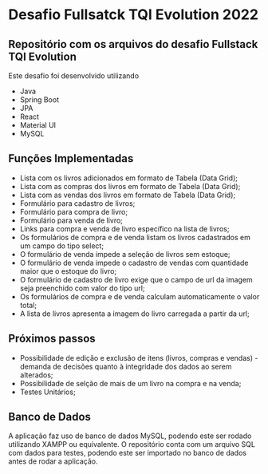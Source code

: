 # Desafio Fullsatck TQI Evolution 2022
## Repositório com os arquivos do desafio Fullstack TQI Evolution



Este desafio foi desenvolvido utilizando

- Java
- Spring Boot
- JPA
- React
- Material UI
- MySQL

## Funções Implementadas

- Lista com os livros adicionados em formato de Tabela (Data Grid);
- Lista com as compras dos livros em formato de Tabela (Data Grid);
- Lista com as vendas dos livros em formato de Tabela (Data Grid);
- Formulário para cadastro de livros;
- Formulário para compra de livro;
- Formulário para venda de livro;
- Links para compra e venda de livro específico na lista de livros;
- Os formulários de compra e de venda listam os livros cadastrados em um campo do tipo select;
- O formulário de venda impede a seleção de livros sem estoque;
- O formulário de venda impede o cadastro de vendas com quantidade maior que o estoque do livro;
- O formulário de cadastro de livro exige que o campo de url da imagem seja preenchido com valor do tipo url;
- Os formulários de compra e de venda calculam automaticamente o valor total;
- A lista de livros apresenta a imagem do livro carregada a partir da url;

## Próximos passos

- Possibilidade de edição e exclusão de itens (livros, compras e vendas) - demanda de decisões quanto à integridade dos dados ao serem alterados;
- Possibilidade de selção de mais de um livro na compra e na venda;
- Testes Unitários;


## Banco de Dados

A aplicação faz uso de banco de dados MySQL, podendo este ser rodado utilizando XAMPP ou equivalente.
O repositório conta com um arquivo SQL com dados para testes, podendo este ser importado no banco de dados antes de rodar a aplicação.
